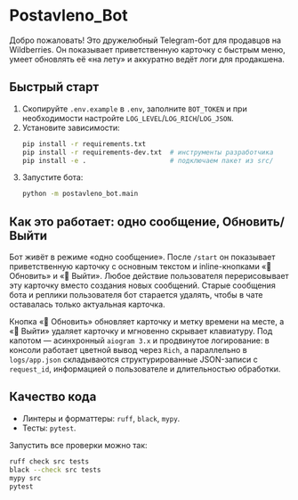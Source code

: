 # Postavleno_Bot

Добро пожаловать! Это дружелюбный Telegram-бот для продавцов на Wildberries. Он показывает приветственную карточку с быстрым меню, умеет обновлять её «на лету» и аккуратно ведёт логи для продакшена.

## Быстрый старт

1. Скопируйте `.env.example` в `.env`, заполните `BOT_TOKEN` и при необходимости настройте `LOG_LEVEL`/`LOG_RICH`/`LOG_JSON`.
2. Установите зависимости:
   ```bash
   pip install -r requirements.txt
   pip install -r requirements-dev.txt  # инструменты разработчика
   pip install -e .                     # подключаем пакет из src/
   ```
3. Запустите бота:
   ```bash
   python -m postavleno_bot.main
   ```

## Как это работает: одно сообщение, Обновить/Выйти

Бот живёт в режиме «одно сообщение». После `/start` он показывает приветственную карточку с основным текстом и inline-кнопками «🔄 Обновить» и «🚪 Выйти». Любое действие пользователя перерисовывает эту карточку вместо создания новых сообщений. Старые сообщения бота и реплики пользователя бот старается удалять, чтобы в чате оставалась только актуальная карточка.

Кнопка «🔄 Обновить» обновляет карточку и метку времени на месте, а «🚪 Выйти» удаляет карточку и мгновенно скрывает клавиатуру. Под капотом — асинхронный `aiogram 3.x` и продвинутое логирование: в консоли работает цветной вывод через `Rich`, а параллельно в `logs/app.json` складываются структурированные JSON-записи с `request_id`, информацией о пользователе и длительностью обработки.

## Качество кода

* Линтеры и форматтеры: `ruff`, `black`, `mypy`.
* Тесты: `pytest`.

Запустить все проверки можно так:
```bash
ruff check src tests
black --check src tests
mypy src
pytest
```
